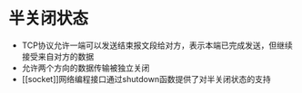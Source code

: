 # 半关闭状态

- TCP协议允许一端可以发送结束报文段给对方，表示本端已完成发送，但继续接受来自对方的数据
- 允许两个方向的数据传输被独立关闭
- [[socket]]网络编程接口通过shutdown函数提供了对半关闭状态的支持